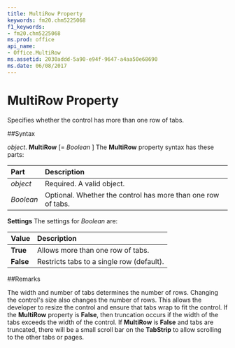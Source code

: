```yaml
---
title: MultiRow Property
keywords: fm20.chm5225068
f1_keywords:
- fm20.chm5225068
ms.prod: office
api_name:
- Office.MultiRow
ms.assetid: 2030addd-5a90-e94f-9647-a4aa50e68690
ms.date: 06/08/2017
---
```



# MultiRow Property



Specifies whether the control has more than one row of tabs.

##Syntax

_object_. **MultiRow** [= _Boolean_ ]
The  **MultiRow** property syntax has these parts:


|**Part**|**Description**|
|:-----|:-----|
| _object_|Required. A valid object.|
| _Boolean_|Optional. Whether the control has more than one row of tabs.|

 **Settings**
The settings for  _Boolean_ are:


|**Value**|**Description**|
|:-----|:-----|
|**True**|Allows more than one row of tabs.|
|**False**|Restricts tabs to a single row (default).|

##Remarks

The width and number of tabs determines the number of rows. Changing the control's size also changes the number of rows. This allows the developer to resize the control and ensure that tabs wrap to fit the control. If the  **MultiRow** property is **False**, then truncation occurs if the width of the tabs exceeds the width of the control.
If  **MultiRow** is **False** and tabs are truncated, there will be a small scroll bar on the **TabStrip** to allow scrolling to the other tabs or pages.


